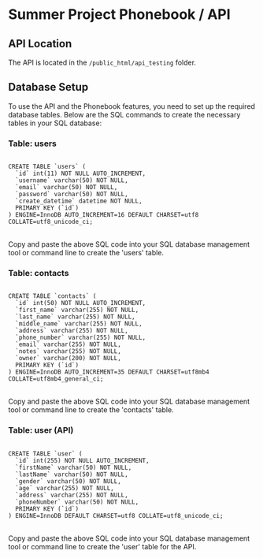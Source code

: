 <h1>Summer Project Phonebook / API</h1>

<h2>API Location</h2>
<p>The API is located in the <code>/public_html/api_testing</code> folder.</p>

<h2>Database Setup</h2>
<p>To use the API and the Phonebook features, you need to set up the required database tables. Below are the SQL commands to create the necessary tables in your SQL database:</p>

<h3>Table: users</h3>
<pre>
<code>
CREATE TABLE `users` (
  `id` int(11) NOT NULL AUTO_INCREMENT,
  `username` varchar(50) NOT NULL,
  `email` varchar(50) NOT NULL,
  `password` varchar(50) NOT NULL,
  `create_datetime` datetime NOT NULL,
  PRIMARY KEY (`id`)
) ENGINE=InnoDB AUTO_INCREMENT=16 DEFAULT CHARSET=utf8 COLLATE=utf8_unicode_ci;
</code>
</pre>
<p>Copy and paste the above SQL code into your SQL database management tool or command line to create the 'users' table.</p>

<h3>Table: contacts</h3>
<pre>
<code>
CREATE TABLE `contacts` (
  `id` int(50) NOT NULL AUTO_INCREMENT,
  `first_name` varchar(255) NOT NULL,
  `last_name` varchar(255) NOT NULL,
  `middle_name` varchar(255) NOT NULL,
  `address` varchar(255) NOT NULL,
  `phone_number` varchar(255) NOT NULL,
  `email` varchar(255) NOT NULL,
  `notes` varchar(255) NOT NULL,
  `owner` varchar(200) NOT NULL,
  PRIMARY KEY (`id`)
) ENGINE=InnoDB AUTO_INCREMENT=35 DEFAULT CHARSET=utf8mb4 COLLATE=utf8mb4_general_ci;
</code>
</pre>
<p>Copy and paste the above SQL code into your SQL database management tool or command line to create the 'contacts' table.</p>

<h3>Table: user (API)</h3>
<pre>
<code>
CREATE TABLE `user` (
  `id` int(255) NOT NULL AUTO_INCREMENT,
  `firstName` varchar(50) NOT NULL,
  `lastName` varchar(50) NOT NULL,
  `gender` varchar(50) NOT NULL,
  `age` varchar(255) NOT NULL,
  `address` varchar(255) NOT NULL,
  `phoneNumber` varchar(50) NOT NULL,
  PRIMARY KEY (`id`)
) ENGINE=InnoDB DEFAULT CHARSET=utf8 COLLATE=utf8_unicode_ci;
</code>
</pre>
<p>Copy and paste the above SQL code into your SQL database management tool or command line to create the 'user' table for the API.</p>
